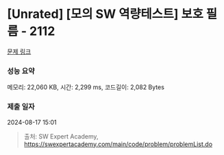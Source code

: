# [Unrated] [모의 SW 역량테스트] 보호 필름 - 2112 

[문제 링크](https://swexpertacademy.com/main/code/problem/problemDetail.do?contestProbId=AV5V1SYKAaUDFAWu) 

### 성능 요약

메모리: 22,060 KB, 시간: 2,299 ms, 코드길이: 2,082 Bytes

### 제출 일자

2024-08-17 15:01



> 출처: SW Expert Academy, https://swexpertacademy.com/main/code/problem/problemList.do